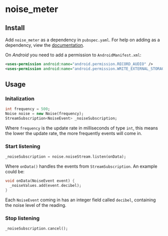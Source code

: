 # noise_meter


## Install
Add ```noise_meter``` as a dependency in  `pubspec.yaml`.
For help on adding as a dependency, view the [documentation](https://flutter.io/using-packages/).

On *Android* you need to add a permission to `AndroidManifest.xml`:
```xml
<uses-permission android:name="android.permission.RECORD_AUDIO" />
<uses-permission android:name="android.permission.WRITE_EXTERNAL_STORAGE" />
```

## Usage
### Initalization
```dart
int frequency = 500; 
Noise noise = new Noise(frequency);
StreamSubscription<NoiseEvent> _noiseSubscription;
```

Where `frequency` is the update rate in milliseconds of type `int`, this means the lower the update rate, the more frequently events will come in.

### Start listening
```dart
_noiseSubscription = noise.noiseStream.listen(onData);
```

Where `onData()` handles the events from `StreamSubscription`. An example could be:

```dart
void onData(NoiseEvent event) {
  _noiseValues.add(event.decibel);
}
```

Each `NoiseEvent` coming in has an  integer field called `decibel`, containing the noise level of the reading.

### Stop listening
```dart
_noiseSubscription.cancel();
```
